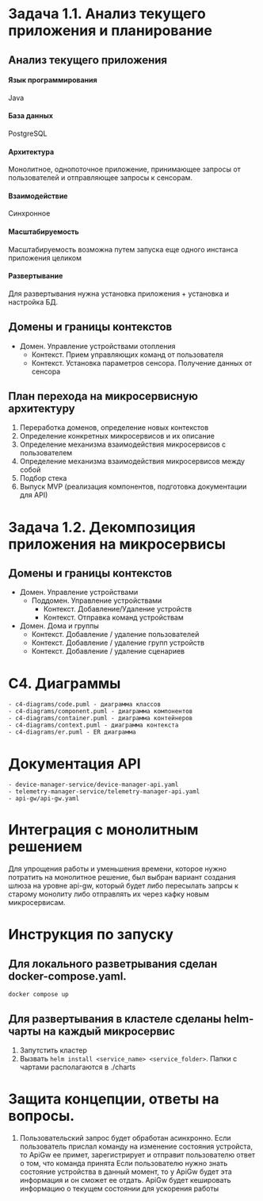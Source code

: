 # Задача 1.1. Анализ текущего приложения и планирование

## Анализ текущего приложения
#### Язык программирования
Java
#### База данных
PostgreSQL
#### Архитектура
Монолитное, однопоточное приложение, принимающее запросы от пользователей и отправляющее запросы к сенсорам.
#### Взаимодействие
Синхронное
#### Масштабируемость
Масштабируемость возможна путем запуска еще одного инстанса приложения целиком
#### Развертывание
Для развертывания нужна установка приложения + установка и настройка БД.

## Домены и границы контекстов
- Домен. Управление устройствами отопления
    - Контекст. Прием управляющих команд от пользователя
    - Контекст. Установка параметров сенсора. Получение данных от сенсора

## План перехода на микросервисную архитектуру
1. Переработка доменов, определение новых контекстов
1. Определение конкретных микросервисов и их описание
1. Определение механизма взаимодействия микросервисов с пользователем
1. Определение механизма взаимодействия микросервисов между собой
1. Подбор стека
1. Выпуск MVP (реализация компонентов, подготовка документации для API)


# Задача 1.2. Декомпозиция приложения на микросервисы
## Домены и границы контекстов
- Домен. Управление устройствами
    - Поддомен. Управление устройствами
        - Контекст. Добавление/Удаление устройств
        - Контекст. Отправка команд устройствам
- Домен. Дома и группы
    - Контекст. Добавление / удаление пользователей
    - Контекст. Добавление / удаление групп устройств
    - Контекст. Добавление / удаление сценариев


# C4. Диаграммы
    - с4-diagrams/code.puml - диаграмма классов
    - с4-diagrams/component.puml - диаграмма компонентов
    - с4-diagrams/container.puml - диаграмма контейнеров
    - с4-diagrams/context.puml - диаграмма контекста
    - с4-diagrams/er.puml - ER диаграмма

# Документация API
    - device-manager-service/device-manager-api.yaml
    - telemetry-manager-service/telemetry-manager-api.yaml
    - api-gw/api-gw.yaml

# Интеграция с монолитным решением
Для упрощения работы и уменьшения времени, которое нужно потратить на монолитное решение, был выбран вариант 
создания шлюза на уровне api-gw, который будет либо пересылать запрсы к старому монолиту либо отправлять их
через кафку новым микросервисам.

# Инструкция по запуску
## Для локального разветрывания сделан docker-compose.yaml.
`docker compose up`

## Для развертывания в кластеле сделаны helm-чарты на каждый микросервис
1. Запутстить кластер
2. Вызвать `helm install <service_name> <service_folder>`. Папки с чартами располагаются в ./charts


# Защита концепции, ответы на вопросы.
1. Пользовательский запрос будет обработан асинхронно.
Если пользователь прислал команду на изменение состояния устройста, то ApiGw ее примет, зарегистрирует и отправит пользователю ответ о том, что команда принята
Если пользователю нужно знать состояние устройства в данный момент, то у ApiGw будет эта информация и он сможет ее отдать. ApiGw будет кешировать информацию о текущем состоянии для ускорения работы

